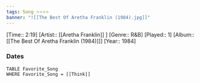 ```yaml
---
tags: Song ⭐⭐⭐⭐ 
banner: "![[The Best Of Aretha Franklin (1984).jpg]]"
---
```

[Time:: 2:19]
[Artist:: [[Aretha Franklin]] ]
[Genre:: R&B]
[Played:: 1]
[Album:: [[The Best Of Aretha Franklin (1984)]]]
[Year:: 1984]
### Dates
````dataview
TABLE Favorite_Song
WHERE Favorite_Song = [[Think]]
````